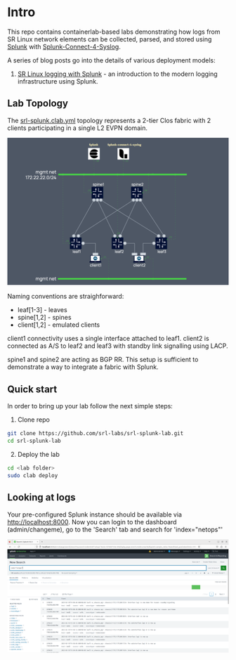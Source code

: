 # Intro

This repo contains containerlab-based labs demonstrating how logs from SR Linux network elements can be collected, parsed, and stored using [Splunk](https://www.splunk.com/) with [Splunk-Connect-4-Syslog](https://splunkbase.splunk.com/app/4740).

A series of blog posts go into the details of various deployment models:

1. [SR Linux logging with Splunk][srk-with-splunk-post] - an introduction to the modern logging infrastructure using Splunk.

## Lab Topology

The [srl-splunk.clab.yml](srl-splunk.clab.yml) topology represents a 2-tier Clos fabric with 2 clients participating in a single L2 EVPN domain.

![Splunk lab topology][topology]

Naming conventions are straighforward:

* leaf[1-3] - leaves
* spine[1,2] - spines
* client[1,2] - emulated clients

client1 connectivity uses a single interface attached to leaf1.
client2 is connected as A/S to leaf2 and leaf3 with standby link signalling using LACP.

spine1 and spine2 are acting as BGP RR. This setup is sufficient to demonstrate a way to integrate a fabric with Splunk.

## Quick start

In order to bring up your lab follow the next simple steps:

1. Clone repo

```sh
git clone https://github.com/srl-labs/srl-splunk-lab.git
cd srl-splunk-lab
```

2. Deploy the lab

```sh
cd <lab folder>
sudo clab deploy
```

## Looking at logs

Your pre-configured Splunk instance should be available via [http://localhost:8000](http://localhost:8000).
Now you can login to the dashboard (admin/changeme), go to the 'Search' tab and search for 'index="netops"'

![splunk search][screenshot]

[srk-with-splunk-post]: https://learn.srlinux.dev/blog/2023/sr-linux-logging-with-splunk/
[topology]: ./splunk_topology.png
[screenshot]: ./splunk_search.png
